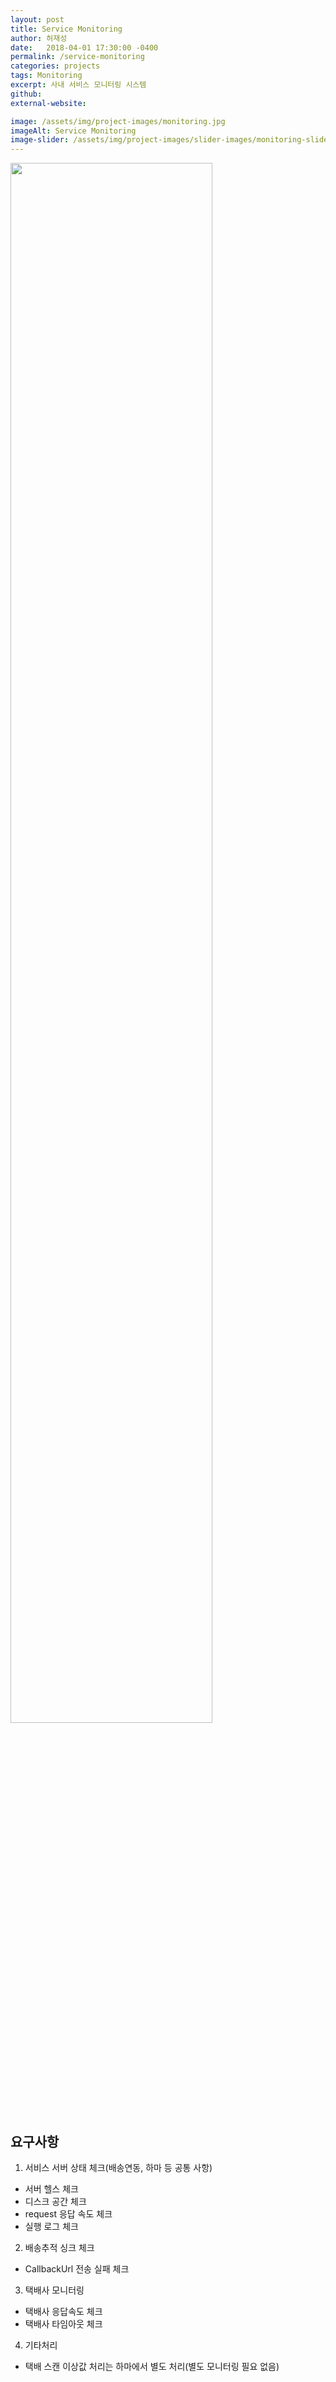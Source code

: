 ```yaml
---
layout: post
title: Service Monitoring
author: 허재성
date:   2018-04-01 17:30:00 -0400
permalink: /service-monitoring
categories: projects
tags: Monitoring
excerpt: 사내 서비스 모니터링 시스템
github: 
external-website: 

image: /assets/img/project-images/monitoring.jpg
imageAlt: Service Monitoring
image-slider: /assets/img/project-images/slider-images/monitoring-slider.jpg
---
```


<div>
        <img src="http://bboroccu.github.io/assets/img/project-images/monitorstruct.png" width="80%"/>
</div>

## 요구사항
1. 서비스 서버 상태 체크(배송연동, 하마 등 공통 사항)
  - 서버 헬스 체크
  - 디스크 공간 체크
  - request 응답 속도 체크
  - 실행 로그 체크

2. 배송추적 싱크 체크
  - CallbackUrl 전송 실패 체크

3. 택배사 모니터링
- 택배사 응답속도 체크
- 택배사 타임아웃 체크

4. 기타처리
 - 택배 스캔 이상값 처리는 하마에서 별도 처리(별도 모니터링 필요 없음)